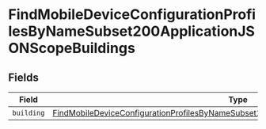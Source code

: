 # FindMobileDeviceConfigurationProfilesByNameSubset200ApplicationJSONScopeBuildings


## Fields

| Field                                                                                                                                                                                                             | Type                                                                                                                                                                                                              | Required                                                                                                                                                                                                          | Description                                                                                                                                                                                                       |
| ----------------------------------------------------------------------------------------------------------------------------------------------------------------------------------------------------------------- | ----------------------------------------------------------------------------------------------------------------------------------------------------------------------------------------------------------------- | ----------------------------------------------------------------------------------------------------------------------------------------------------------------------------------------------------------------- | ----------------------------------------------------------------------------------------------------------------------------------------------------------------------------------------------------------------- |
| `building`                                                                                                                                                                                                        | [FindMobileDeviceConfigurationProfilesByNameSubset200ApplicationJSONScopeBuildingsBuilding](../../models/operations/findmobiledeviceconfigurationprofilesbynamesubset200applicationjsonscopebuildingsbuilding.md) | :heavy_minus_sign:                                                                                                                                                                                                | N/A                                                                                                                                                                                                               |